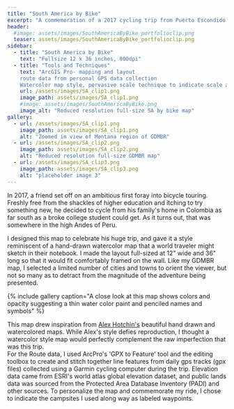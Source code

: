 ```yaml
---
title: "South America by Bike"
excerpt: "A commemoration of a 2017 cycling trip from Puerto Escondido, Colombia to Peru. Watercolors"
header:
  #image: assets/images/SouthAmericaByBike_portfolioclip.png
  teaser: assets/images/SouthAmericaByBike_portfolioclip.png
sidebar:
  - title: "South America by Bike"
    text: "Fullsize 12 x 36 inches, 800dpi"
  - title: "Tools and Techniques"
    text: "ArcGIS Pro- mapping and layout
    route data from personal GPS data collection
    Watercolor map style, pervasive scale technique to indicate scale across the map"
    url: /assets/images/SA_clip1.png
    image_path: assets/images/SA_clip1.png
    #image: assets/images/SouthAmericaByBike.png
    image_alt: "Reduced resolution full-size SA by bike map"
gallery:
  - url: /assets/images/SA_clip1.png
    image_path: assets/images/SA_clip1.png
    alt: "Zoomed in view of Montana region of GDMBR"
  - url: /assets/images/SA_clip2.png
    image_path: assets/images/SA_clip2.png
    alt: "Reduced resolution full-size GDMBR map"
  - url: /assets/images/SA_clip3.png
    image_path: assets/images/SA_clip3.png
    alt: "placeholder image 3"
---
```


In 2017, a friend set off on an ambitious first foray into bicycle touring. Freshly free from the shackles of higher education and itching to try something new, he decided to cycle from his family's home in Colombia as far south as a broke college student could get. As it turns out, that was somewhere in the high Andes of Peru.  

I designed this map to celebrate his huge trip, and gave it a style reminiscent of a hand-drawn watercolor map that a world traveler might sketch in their notebook. I made the layout full-sized at 12" wide and 36" long so that it would fit comfortably framed on the wall. Like my GDMBR map, I selected a limited number of cities and towns to orient the viewer, but not so many as to detract from the magnitude of the adventure being presented.  



{% include gallery caption="A close look at this map shows colors and opacity suggesting a thin water color paint and penciled names and symbols" %}

This map drew inspiration from <a href="https://alexhotchin.com/">Alex Hotchin's</a> beautiful hand drawn and watercolored maps. While Alex's style defies reproduction, I thought a watercolor style map would perfectly complement the raw imperfection that was this trip.  
For the Route data, I used ArcPro's 'GPX to Feature' tool and the editing toolbox to create and stitch together line features from daily gps tracks (gpx files) collected using a Garmin cycling computer during the trip. 
Elevation data came from ESRI's world atlas global elevation dataset, and public lands data was sourced from the Protected Area Database Inventory (PADI) and other sources.
To personalize the map and commemorate my ride, I chose to indicate the campsites I used along way as labeled waypoints. 


